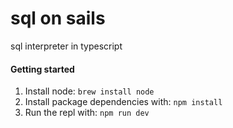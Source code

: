 sql on sails
============

sql interpreter in typescript

#### Getting started

1. Install node: `brew install node`
1. Install package dependencies with: `npm install`
1. Run the repl with: `npm run dev`
